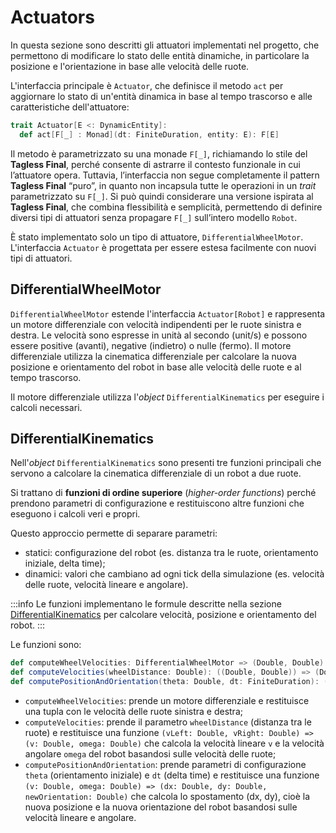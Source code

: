 # Actuators

In questa sezione sono descritti gli attuatori implementati nel progetto, che permettono di modificare lo stato delle
entità dinamiche, in particolare la posizione e l'orientazione in base alle velocità delle ruote.

L'interfaccia principale è `Actuator`, che definisce il metodo `act` per aggiornare lo stato di un'entità dinamica
in base al tempo trascorso e alle caratteristiche dell'attuatore:

```scala
trait Actuator[E <: DynamicEntity]:
  def act[F[_] : Monad](dt: FiniteDuration, entity: E): F[E]
```

Il metodo è parametrizzato su una monade `F[_]`, richiamando lo stile del **Tagless Final**, perché consente di astrarre
il contesto funzionale in cui l’attuatore opera.
Tuttavia, l’interfaccia non segue completamente il pattern **Tagless Final** “puro”, in quanto non incapsula tutte le
operazioni in un _trait_ parametrizzato su `F[_]`. Si può quindi considerare una versione ispirata al **Tagless Final**,
che combina flessibilità e semplicità, permettendo di definire diversi tipi di attuatori senza propagare `F[_]`
sull’intero
modello `Robot`.

È stato implementato solo un tipo di attuatore, `DifferentialWheelMotor`.
L'interfaccia `Actuator` è progettata per essere estesa facilmente con nuovi tipi di attuatori.

## DifferentialWheelMotor

`DifferentialWheelMotor` estende l'interfaccia `Actuator[Robot]` e rappresenta un motore differenziale con velocità
indipendenti per le ruote sinistra e destra. Le velocità sono espresse in unità al secondo (unit/s) e possono essere
positive (avanti), negative (indietro) o nulle (fermo). Il motore differenziale utilizza la cinematica differenziale per
calcolare la nuova posizione e orientamento del robot in base alle velocità delle ruote e al tempo trascorso.

Il motore differenziale utilizza l'_object_ `DifferentialKinematics` per eseguire i calcoli necessari.

## DifferentialKinematics

Nell'_object_ `DifferentialKinematics` sono presenti tre funzioni principali che servono a calcolare la cinematica
differenziale di un robot a due ruote.

Si trattano di **funzioni di ordine superiore** (_higher-order functions_) perché prendono parametri di configurazione e
restituiscono altre funzioni che eseguono i calcoli veri e propri.

Questo approccio permette di separare parametri:

- statici: configurazione del robot (es. distanza tra le ruote, orientamento iniziale, delta time);
- dinamici: valori che cambiano ad ogni tick della simulazione (es. velocità delle ruote, velocità lineare e
  angolare).

:::info
Le funzioni implementano le formule descritte nella
sezione [DifferentialKinematics](../../04-detailed-design/05-entity.md#attuatori-di-movimento)
per calcolare velocità, posizione e orientamento del robot.
:::

Le funzioni sono:

```scala
def computeWheelVelocities: DifferentialWheelMotor => (Double, Double)
def computeVelocities(wheelDistance: Double): ((Double, Double)) => (Double, Double)
def computePositionAndOrientation(theta: Double, dt: FiniteDuration): ((Double, Double)) => (Double, Double, Double)
```

- `computeWheelVelocities`: prende un motore differenziale e restituisce una tupla con le velocità delle ruote sinistra
  e destra;
- `computeVelocities`: prende il parametro `wheelDistance` (distanza tra le ruote) e restituisce una funzione
  `(vLeft: Double, vRight: Double) => (v: Double, omega: Double)` che calcola la velocità lineare `v` e la velocità
  angolare `omega` del robot basandosi sulle velocità delle ruote;
- `computePositionAndOrientation`: prende parametri di configurazione `theta` (orientamento iniziale) e `dt` (delta
  time) e restituisce una funzione `(v: Double, omega: Double) => (dx: Double, dy: Double, newOrientation: Double)`
  che calcola lo spostamento (dx, dy), cioè la nuova posizione e la nuova orientazione del robot basandosi sulle
  velocità lineare e angolare.

